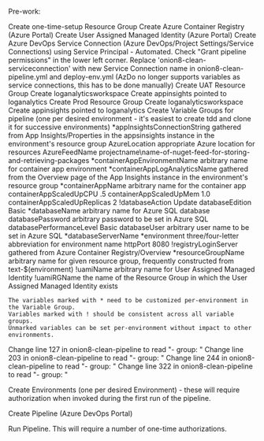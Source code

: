 Pre-work:

Create one-time-setup Resource Group
    Create Azure Container Registry (Azure Portal)
    Create User Assigned Managed Identity (Azure Portal)
Create Azure DevOps Service Connection (Azure DevOps/Project Settings/Service Connections) using Service Principal - Automated. Check "Grant pipeline permissions" in the lower left corner.
Replace 'onion8-clean-serviceconnection' with new Service Connection name in onion8-clean-pipeline.yml and deploy-env.yml (AzDo no longer supports variables as service connections, this has to be done manually)
Create UAT Resource Group
    Create loganalyticsworkspace
    Create appinsights pointed to loganalytics
Create Prod Resource Group
    Create loganalyticsworkspace
    Create appinsights pointed to loganalytics
Create Variable Groups for pipeline (one per desired environment - it's easiest to create tdd and clone it for successive environments)
    *appInsightsConnectionString         gathered from App Insights/Properties in the appsinsights instance in the environment's resource group
    AzureLocation                       appropriate Azure location for resources
    AzureFeedName                       projectname\name-of-nuget-feed-for-storing-and-retrieving-packages
    *containerAppEnvironmentName        arbitrary name for container app environment
    *containerAppLogAnalyticsName       gathered from the Overview page of the App Insights instance in the environment's resource group
    *containerAppName                   arbitrary name for the container app
    containerAppScaledUpCPU             .5
    containerAppScaledUpMem             1.0
    containerAppScaledUpReplicas        2
    !databaseAction                      Update
    databaseEdition                     Basic
    *databaseName                       arbitrary name for Azure SQL database
    databasePassword                    arbitrary password to be set in Azure SQL 
    databasePerformanceLevel            Basic
    databaseUser                        arbitrary user name to be set in Azure SQL 
    *databaseServerName
    *environment                        three/four-letter abbreviation for environment name
    httpPort                            8080
    !registryLoginServer                 gathered from Azure Container Registry/Overview
    *resourceGroupName                   arbitrary name for given resource group, frequently constructed from text-$(environment)
    !uamiName                            arbitrary name for User Assigned Managed Identity
    !uamiRGName                          the name of the Resource Group in which the User Assigned Managed Identity exists

    The variables marked with * need to be customized per-environment in the Variable Group.
    Variables marked with ! should be consistent across all variable groups.
    Unmarked variables can be set per-environment without impact to other environments.

Change line 127 in onion8-clean-pipeline to read "- group: <name of tdd variable group>"
Change line 203 in onion8-clean-pipeline to read "- group: <name of tdd variable group>"
Change line 244 in onion8-clean-pipeline to read "- group: <name of uat variable group>"
Change line 322 in onion8-clean-pipeline to read "- group: <name of prod variable group>"


Create Environments (one per desired Environment) - these will require authorization when invoked during the first run of the pipeline.

Create Pipeline (Azure DevOps Portal)

Run Pipeline.  This will require a number of one-time authorizations.



